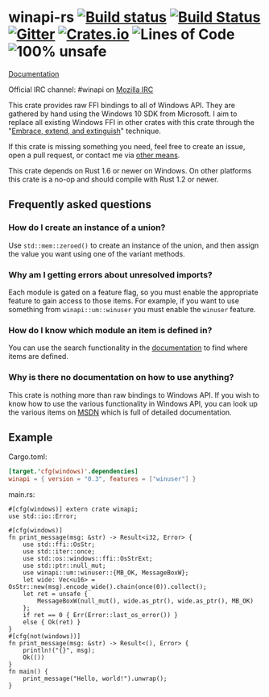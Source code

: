 # winapi-rs [![Build status](https://ci.appveyor.com/api/projects/status/i47oonf5e7qm5utq/branch/master?svg=true)](https://ci.appveyor.com/project/retep998/winapi-rs/branch/master) [![Build Status](https://travis-ci.org/retep998/winapi-rs.svg?branch=master)](https://travis-ci.org/retep998/winapi-rs) [![Gitter](https://badges.gitter.im/Join%20Chat.svg)](https://gitter.im/retep998/winapi-rs) [![Crates.io](https://img.shields.io/crates/v/winapi.svg)](https://crates.io/crates/winapi) ![Lines of Code](https://tokei.rs/b1/github/retep998/winapi-rs) ![100% unsafe](https://img.shields.io/badge/unsafe-100%25-blue.svg) #

[Documentation](https://docs.rs/winapi/*/x86_64-pc-windows-msvc/winapi/)

Official IRC channel: #winapi on [Mozilla IRC](https://wiki.mozilla.org/IRC)

This crate provides raw FFI bindings to all of Windows API. They are gathered by hand using the Windows 10 SDK from Microsoft. I aim to replace all existing Windows FFI in other crates with this crate through the "[Embrace, extend, and extinguish](http://en.wikipedia.org/wiki/Embrace,_extend_and_extinguish)" technique.

If this crate is missing something you need, feel free to create an issue, open a pull request, or contact me via [other means](http://www.rustaceans.org/retep998).

This crate depends on Rust 1.6 or newer on Windows. On other platforms this crate is a no-op and should compile with Rust 1.2 or newer.

## Frequently asked questions ##

### How do I create an instance of a union?

Use `std::mem::zeroed()` to create an instance of the union, and then assign the value you want using one of the variant methods.

### Why am I getting errors about unresolved imports?

Each module is gated on a feature flag, so you must enable the appropriate feature to gain access to those items. For example, if you want to use something from `winapi::um::winuser` you must enable the `winuser` feature.

### How do I know which module an item is defined in?

You can use the search functionality in the [documentation](https://docs.rs/winapi/*/x86_64-pc-windows-msvc/winapi/) to find where items are defined.

### Why is there no documentation on how to use anything?

This crate is nothing more than raw bindings to Windows API. If you wish to know how to use the various functionality in Windows API, you can look up the various items on [MSDN](https://msdn.microsoft.com/en-us/library/windows/desktop/aa906039) which is full of detailed documentation.

## Example ##

Cargo.toml:
```toml
[target.'cfg(windows)'.dependencies]
winapi = { version = "0.3", features = ["winuser"] }
```
main.rs:
```rust,no_run
#[cfg(windows)] extern crate winapi;
use std::io::Error;

#[cfg(windows)]
fn print_message(msg: &str) -> Result<i32, Error> {
    use std::ffi::OsStr;
    use std::iter::once;
    use std::os::windows::ffi::OsStrExt;
    use std::ptr::null_mut;
    use winapi::um::winuser::{MB_OK, MessageBoxW};
    let wide: Vec<u16> = OsStr::new(msg).encode_wide().chain(once(0)).collect();
    let ret = unsafe {
        MessageBoxW(null_mut(), wide.as_ptr(), wide.as_ptr(), MB_OK)
    };
    if ret == 0 { Err(Error::last_os_error()) }
    else { Ok(ret) }
}
#[cfg(not(windows))]
fn print_message(msg: &str) -> Result<(), Error> {
    println!("{}", msg);
    Ok(())
}
fn main() {
    print_message("Hello, world!").unwrap();
}
```

